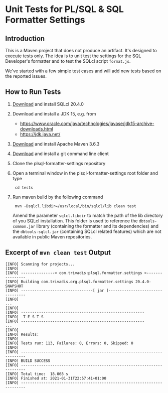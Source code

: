 # Unit Tests for PL/SQL & SQL Formatter Settings

## Introduction

This is a Maven project that does not produce an artifact. It's designed to execute tests only. The idea is to unit test the settings for the SQL Developer's formatter and to test the SQLcl script `format.js`.

We've started with a few simple test cases and will add new tests based on the reported issues.

## How to Run Tests

1. [Download](https://www.oracle.com/tools/downloads/sqlcl-downloads.html) and install SQLcl 20.4.0
2. Download and install a JDK 15, e.g. from
   - https://www.oracle.com/java/technologies/javase/jdk15-archive-downloads.html
   - https://jdk.java.net/
3. [Download](https://maven.apache.org/download.cgi) and install Apache Maven 3.6.3
4. [Download](https://git-scm.com/downloads) and install a git command line client
5. Clone the plsql-formatter-settings repository
6. Open a terminal window in the plsql-formatter-settings root folder and type

		cd tests

6. Run maven build by the following command

		mvn -Dsqlcl.libdir=/usr/local/bin/sqlcl/lib clean test

	Amend the parameter `sqlcl.libdir` to match the path of the lib directory of you SQLcl installation. This folder is used to reference the `dbtools-common.jar` library (containing the formatter and its dependencies) and the `dbtools-sqlcl.jar` (containing SQLcl related features) which are not available in public Maven repositories.

## Excerpt of `mvn clean test` Output

```
[INFO] Scanning for projects...
[INFO] 
[INFO] ---------------< com.trivadis:plsql.formatter.settings >----------------
[INFO] Building com.trivadis.org.plsql.formatter.settings 20.4.0-SNAPSHOT
[INFO] --------------------------------[ jar ]---------------------------------
[INFO]  
...
[INFO] 
[INFO] -------------------------------------------------------
[INFO]  T E S T S
[INFO] -------------------------------------------------------
...
[INFO] 
[INFO] Results:
[INFO] 
[INFO] Tests run: 113, Failures: 0, Errors: 0, Skipped: 0
[INFO] 
[INFO] ------------------------------------------------------------------------
[INFO] BUILD SUCCESS
[INFO] ------------------------------------------------------------------------
[INFO] Total time:  18.068 s
[INFO] Finished at: 2021-01-31T22:57:41+01:00
[INFO] ------------------------------------------------------------------------
```
